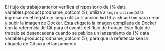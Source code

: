 El flujo de trabajo anterior verifica el repositorio de {% data variables.product.prodname_dotcom %}, utiliza a `login-action` para ingresar en el registro y luego utiliza la acción `build-push-action` para crear y subir la imagen de Docker. Esta etiqueta la imagen compilada de Docker con la referencia de Git para el evento del flujo de trabajo. Este flujo de trabajo se desencadena cuando se publica un lanzamiento de {% data variables.product.prodname_dotcom %}, para que la referencia sea la etiqueta de Git para el lanzamiento.

